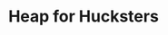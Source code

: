 ---
layout: post
title: Heap for Hucksters
description: join me on a journey to competency
summary: you probably get it but it bears repeating
tags: coding learning leetcode AS4AS
---